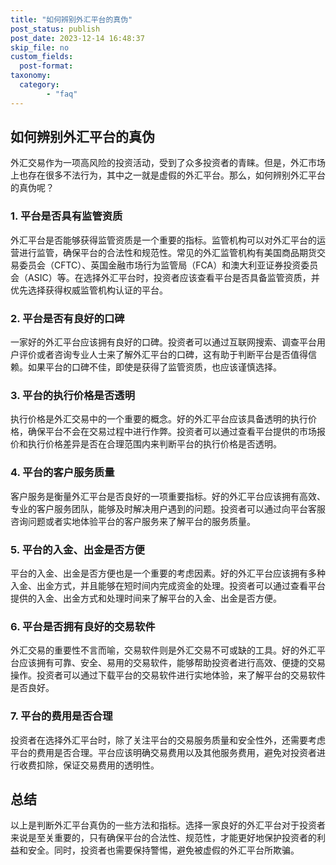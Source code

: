 ```yaml
---
title: "如何辨别外汇平台的真伪"
post_status: publish
post_date: 2023-12-14 16:48:37
skip_file: no
custom_fields: 
  post-format: 
taxonomy:
  category:
        - "faq"
---
```


## 如何辨别外汇平台的真伪

外汇交易作为一项高风险的投资活动，受到了众多投资者的青睐。但是，外汇市场上也存在很多不法行为，其中之一就是虚假的外汇平台。那么，如何辨别外汇平台的真伪呢？

### 1. 平台是否具有监管资质

外汇平台是否能够获得监管资质是一个重要的指标。监管机构可以对外汇平台的运营进行监管，确保平台的合法性和规范性。常见的外汇监管机构有美国商品期货交易委员会（CFTC）、英国金融市场行为监管局（FCA）和澳大利亚证券投资委员会（ASIC）等。在选择外汇平台时，投资者应该查看平台是否具备监管资质，并优先选择获得权威监管机构认证的平台。

### 2. 平台是否有良好的口碑

一家好的外汇平台应该拥有良好的口碑。投资者可以通过互联网搜索、调查平台用户评价或者咨询专业人士来了解外汇平台的口碑，这有助于判断平台是否值得信赖。如果平台的口碑不佳，即使是获得了监管资质，也应该谨慎选择。

### 3. 平台的执行价格是否透明

执行价格是外汇交易中的一个重要的概念。好的外汇平台应该具备透明的执行价格，确保平台不会在交易过程中进行作弊。投资者可以通过查看平台提供的市场报价和执行价格差异是否在合理范围内来判断平台的执行价格是否透明。

### 4. 平台的客户服务质量

客户服务是衡量外汇平台是否良好的一项重要指标。好的外汇平台应该拥有高效、专业的客户服务团队，能够及时解决用户遇到的问题。投资者可以通过向平台客服咨询问题或者实地体验平台的客户服务来了解平台的服务质量。

### 5. 平台的入金、出金是否方便

平台的入金、出金是否方便也是一个重要的考虑因素。好的外汇平台应该拥有多种入金、出金方式，并且能够在短时间内完成资金的处理。投资者可以通过查看平台提供的入金、出金方式和处理时间来了解平台的入金、出金是否方便。

### 6. 平台是否拥有良好的交易软件

外汇交易的重要性不言而喻，交易软件则是外汇交易不可或缺的工具。好的外汇平台应该拥有可靠、安全、易用的交易软件，能够帮助投资者进行高效、便捷的交易操作。投资者可以通过下载平台的交易软件进行实地体验，来了解平台的交易软件是否良好。

### 7. 平台的费用是否合理

投资者在选择外汇平台时，除了关注平台的交易服务质量和安全性外，还需要考虑平台的费用是否合理。平台应该明确交易费用以及其他服务费用，避免对投资者进行收费扣除，保证交易费用的透明性。

## 总结

以上是判断外汇平台真伪的一些方法和指标。选择一家良好的外汇平台对于投资者来说是至关重要的，只有确保平台的合法性、规范性，才能更好地保护投资者的利益和安全。同时，投资者也需要保持警惕，避免被虚假的外汇平台所欺骗。

